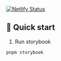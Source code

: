 [![Netlify Status](https://api.netlify.com/api/v1/badges/ea6026a8-d263-4080-925b-5316266d696a/deploy-status)](https://app.netlify.com/sites/eclectic-salamander-2fecfd/deploys)

## 🚅 Quick start

1. Run storybook

```shell
pnpm storybook
```
